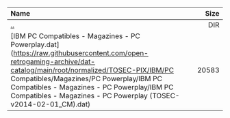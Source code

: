 |Name|Size|
|:---|---:|
|[..](../index.html)|DIR|
|[IBM PC Compatibles - Magazines - PC Powerplay.dat](https://raw.githubusercontent.com/open-retrogaming-archive/dat-catalog/main/root/normalized/TOSEC-PIX/IBM/PC Compatibles/Magazines/PC Powerplay/IBM PC Compatibles - Magazines - PC Powerplay/IBM PC Compatibles - Magazines - PC Powerplay (TOSEC-v2014-02-01_CM).dat)|20583|
